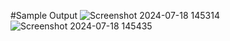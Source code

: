 #Sample Output
![Screenshot 2024-07-18 145314](https://github.com/user-attachments/assets/a86e86d5-82ac-44ba-b247-a1028b228c6d)
![Screenshot 2024-07-18 145435](https://github.com/user-attachments/assets/564fb92c-8551-4017-a681-18111b8f1eaf)

